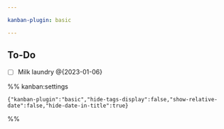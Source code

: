 ```yaml
---

kanban-plugin: basic

---
```


## To-Do

- [ ] Milk laundry @{2023-01-06}




%% kanban:settings
```
{"kanban-plugin":"basic","hide-tags-display":false,"show-relative-date":false,"hide-date-in-title":true}
```
%%